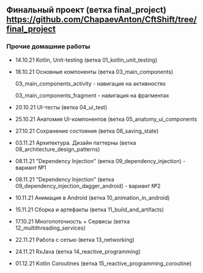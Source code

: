 
## Финальный проект (ветка final_project) https://github.com/ChapaevAnton/CftShift/tree/final_project

### Прочие домашние работы

- 14.10.21 Kotlin, Unit-testing (ветка 01_kotlin_unit_testing) 

- 18.10.21 Основные компоненты (ветка 03_main_components)

    03_main_components_activity - навигация на активностях

    03_main_components_fragment - навигация на фрагментах

- 20.10.21 UI-тесты (ветка 04_ui_test)
  
- 25.10.21 Анатомия UI-компонентов (ветка 05_anatomy_ui_components

- 27.10.21 Сохранение состояния (ветка 06_saving_state)

- 03.11.21 Архитектура. Дизайн паттерны (ветка 08_architecture_design_patterns)

- 08.11.21 "Dependency Injection" (ветка 09_dependency_injection) - вариант №1

- 08.11.21 "Dependency Injection" (ветка 09_dependency_injection_dagger_android) - вариант №2

- 10.11.21 Анимация в Android (ветка 10_animation_in_android) 

- 15.11.21 Сборка и артефакты (ветка 11_build_and_artifacts) 

- 17.10.21 Многопоточность + Сервисы (ветка 12_multithreading_services)

- 22.11.21 Работа с сетью (ветка 13_networking)

- 24.11.21 RxJava (ветка 14_reactive_programming)

- 01.12.21 Kotlin Coroutines (ветка 15_reactive_programming_coroutine)
